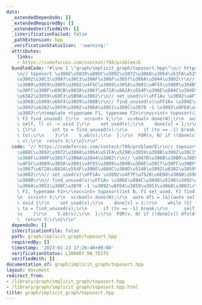 ```yaml
---
data:
  _extendedDependsOn: []
  _extendedRequiredBy: []
  _extendedVerifiedWith: []
  _isVerificationFailed: false
  _pathExtension: hpp
  _verificationStatusIcon: ':warning:'
  attributes:
    links:
    - https://codeforces.com/contest/798/problem/E
  bundledCode: "#line 1 \"graph/implicit_graph/toposort.hpp\"\n// https://codeforces.com/contest/798/problem/E\r\
    \n// toposort \u306E\u5019\u88DC\u3092\u3072\u3068\u3064\u51FA\u529B\u3059\u308B\
    \u3002\u30C1\u30A7\u30C3\u30AF\u306F\u3057\u306A\u3044\u3002\r\n// \u967D\u306B\
    \u30B0\u30E9\u30D5\u3092\u4F5C\u3089\u305A\u3001\u4F55\u3089\u304B\u306E\u30C7\
    \u30FC\u30BF\u69CB\u9020\u3067\u672A\u8A2A\u554F\u306E\u884C\u304D\u5148\u3092\
    \u63A2\u3059\u60F3\u5B9A\u3002\r\n// set_used(v)\uFF1Av \u3092\u4F7F\u7528\u6E08\
    \u306B\u5909\u66F4\u3059\u308B\r\n// find_unused(v)\uFF1Av \u306E\u884C\u304D\u5148\
    \u3092\u63A2\u3059\u3002\u306A\u3051\u308C\u3070 -1 \u3092\u8FD4\u3059\u3053\u3068\
    \u3002\r\ntemplate <typename F1, typename F2>\r\nvc<int> toposort(int N, F1 set_used,\
    \ F2 find_unused) {\r\n  vc<int> V;\r\n  vc<bool> done(N);\r\n  auto dfs = [&](auto\
    \ self, ll v) -> void {\r\n    set_used(v);\r\n    done[v] = 1;\r\n    while (1)\
    \ {\r\n      int to = find_unused(v);\r\n      if (to == -1) break;\r\n      self(self,\
    \ to);\r\n    }\r\n    V.eb(v);\r\n  };\r\n  FOR(v, N) if (!done[v]) dfs(dfs,\
    \ v);\r\n  return V;\r\n}\r\n"
  code: "// https://codeforces.com/contest/798/problem/E\r\n// toposort \u306E\u5019\
    \u88DC\u3092\u3072\u3068\u3064\u51FA\u529B\u3059\u308B\u3002\u30C1\u30A7\u30C3\
    \u30AF\u306F\u3057\u306A\u3044\u3002\r\n// \u967D\u306B\u30B0\u30E9\u30D5\u3092\
    \u4F5C\u3089\u305A\u3001\u4F55\u3089\u304B\u306E\u30C7\u30FC\u30BF\u69CB\u9020\
    \u3067\u672A\u8A2A\u554F\u306E\u884C\u304D\u5148\u3092\u63A2\u3059\u60F3\u5B9A\
    \u3002\r\n// set_used(v)\uFF1Av \u3092\u4F7F\u7528\u6E08\u306B\u5909\u66F4\u3059\
    \u308B\r\n// find_unused(v)\uFF1Av \u306E\u884C\u304D\u5148\u3092\u63A2\u3059\u3002\
    \u306A\u3051\u308C\u3070 -1 \u3092\u8FD4\u3059\u3053\u3068\u3002\r\ntemplate <typename\
    \ F1, typename F2>\r\nvc<int> toposort(int N, F1 set_used, F2 find_unused) {\r\
    \n  vc<int> V;\r\n  vc<bool> done(N);\r\n  auto dfs = [&](auto self, ll v) ->\
    \ void {\r\n    set_used(v);\r\n    done[v] = 1;\r\n    while (1) {\r\n      int\
    \ to = find_unused(v);\r\n      if (to == -1) break;\r\n      self(self, to);\r\
    \n    }\r\n    V.eb(v);\r\n  };\r\n  FOR(v, N) if (!done[v]) dfs(dfs, v);\r\n\
    \  return V;\r\n}\r\n"
  dependsOn: []
  isVerificationFile: false
  path: graph/implicit_graph/toposort.hpp
  requiredBy: []
  timestamp: '2023-01-23 17:26:46+09:00'
  verificationStatus: LIBRARY_NO_TESTS
  verifiedWith: []
documentation_of: graph/implicit_graph/toposort.hpp
layout: document
redirect_from:
- /library/graph/implicit_graph/toposort.hpp
- /library/graph/implicit_graph/toposort.hpp.html
title: graph/implicit_graph/toposort.hpp
---
```

